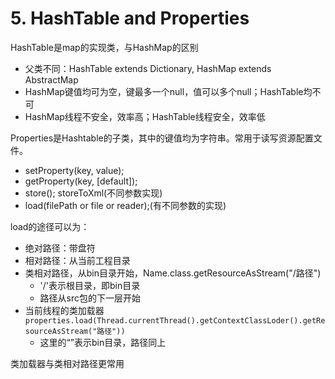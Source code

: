 # 5. HashTable and Properties

HashTable是map的实现类，与HashMap的区别 

* 父类不同：HashTable extends Dictionary, HashMap extends AbstractMap
* HashMap键值均可为空，键最多一个null，值可以多个null；HashTable均不可 
* HashMap线程不安全，效率高；HashTable线程安全，效率低

Properties是Hashtable的子类，其中的键值均为字符串。常用于读写资源配置文件。

* setProperty\(key, value\);
* getProperty\(key, \[default\]\);
* store\(\); storeToXml\(不同参数实现\)
* load\(filePath or file or reader\);\(有不同参数的实现\)

load的途径可以为：

* 绝对路径：带盘符
* 相对路径：从当前工程目录
* 类相对路径，从bin目录开始，Name.class.getResourceAsStream\("/路径"\) 
  * '/'表示根目录，即bin目录
  * 路径从src包的下一层开始
* 当前线程的类加载器`properties.load(Thread.currentThread().getContextClassLoder().getResourceAsStream("路径"))`
  * 这里的“”表示bin目录，路径同上

类加载器与类相对路径更常用

